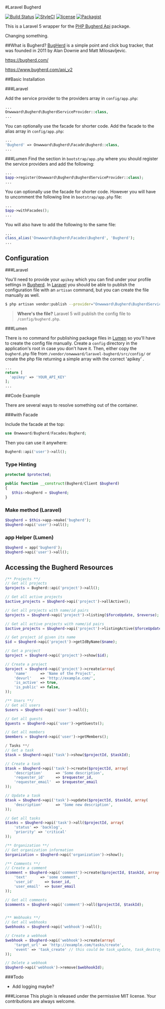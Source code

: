#Laravel Bugherd

[![Build Status](https://travis-ci.org/onwwward/laravel-bugherd.svg?branch=master)](https://travis-ci.org/onwwward/laravel-bugherd)
[![StyleCI](https://styleci.io/repos/66357568/shield)](https://styleci.io/repos/65727693)
[![license](https://img.shields.io/github/license/onwwward/laravel-bugherd.svg?maxAge=2592000)]()
[![Packagist](https://img.shields.io/packagist/v/onwwward/laravel-bugherd.svg?maxAge=2592000)]()

This is a Laravel 5 wrapper for the [PHP Bugherd Api](https://github.com/beleneglorion/php-bugherd-api) package.

Changing something.

##What is Bugherd?
[BugHerd](https://bugherd.com/about/) is a simple point and click bug tracker, that was founded in 2011 by Alan Downie and Matt Milosavljevic.

https://bugherd.com/

https://www.bugherd.com/api_v2


##Basic Installation

###Laravel

Add the service provider to the providers array in ```config/app.php```:

```php
...
Onwwward\Bugherd\BugherdServiceProvider::class,
...
```

You can optionally use the facade for shorter code.
Add the facade to the alias array in ```config/app.php```:
```php
...
'Bugherd' => Onwwward\Bugherd\Facade\Bugherd::class,
...
```

###Lumen
Find the section in   ```bootstrap/app.php``` where you should register the service providers and add the following:

```php
...
$app->register(Onwwward\Bugherd\BugherdServiceProvider::class);
...
```

You can optionally use the facade for shorter code. However you will have to uncomment the following line in ```bootstrap/app.php``` file:
```php
...
$app->withFacades();
...
```
You will also have to add the following to the same file:
```php
...
class_alias('Onwwward\Bugherd\Facades\Bugherd', 'Bugherd');
...
```

## Configuration

###Laravel

You'll need to provide your `apikey` which you can find under your profile settings in [Bugherd](https://bugherd.com). In [Laravel](https://laravel.com) you should be able to publish the configuration file with an `artisan` command, but you can create the file manually as well.

```bash
$ php artisan vendor:publish --provider="Onwwward\Bugherd\BugherdServiceProvider" --tag="config"
```

> **Where's the file?** Laravel 5 will publish the config file to `/config/bugherd.php`.


###Lumen

There is no command for publishing package files in [Lumen](https://lumen.laravel.com) so you'll have to create the config file manually. Create a `config` directory in the application's root in case you don't have it. Then, either copy the `bugherd.php` file from `/vendor/onwwward/laravel-bugherd/src/config/` or create the php file returning a simple array with the correct 'apikey' .

```php
...
return [
  'apikey' => 'YOUR_API_KEY'
];
...
```


##Code Example

There are several ways to resolve something out of the container. 

###with Facade 

Include the facade at the top:

```php
use Onwwward/Bugherd/Facades/Bugherd;
```

Then you can use it anywhere:

```php
Bugherd::api('user')->all();
```

### Type Hinting

```php
protected $protected;

public function __construct(Bugherd/Client $bugherd)
{
   $this->bugherd = $bugherd;
}
```

### Make method (Laravel)

```php
$bugherd = $this->app->make('bugherd');
$bugherd->api('user')->all();
```

### app Helper (Lumen)
```php
$bugherd = app('bugherd');
$bugherd->api('user')->all();
```

## Accessing the Bugherd Resources

```php
/** Projects **/
// Get all projects
$projects = Bugherd::api('project')->all();

// Get all active projects
$active_projects = $bugherd->api('project')->allActive();

// Get all projects with name/id pairs
$projects = $bugherd->api('project')->listing($forceUpdate, $reverse);

// Get all active projects with name/id pairs
$active_projects = $bugherd->api('project')->listingActive($forceUpdate, $reverse);

// Get project id given its name
$id = $bugherd->api('project')->getIdByName($name);

// Get a project
$project = $bugherd->api('project')->show($id);

// Create a project
$project = $bugherd->api('project')->create(array(
    'name'      => 'Name of the Project',
    'devurl'    => 'http://example.com/',
    'is_active' => true,
    'is_public' => false,
));

/** Users **/
// Get all users
$users = $bugherd->api('user')->all();

// Get all guests
$guests = $bugherd->api('user')->getGuests();

// Get all members
$members = $bugherd->api('user')->getMembers();

/ Tasks **/
// Get a task
$task = $bugherd->api('task')->show($projectId, $taskId);

// Create a task
$task = $bugherd->api('task')->create($projectId, array(
    'description'      => 'Some description',
    'requester_id'     => $requester_id,
    'requester_email'  => $requester_email
));

// Update a task
$task = $bugherd->api('task')->update($projectId, $taskId, array(
    'description'      => 'Some new description',
));

// Get all tasks
$tasks = $bugherd->api('task')->all($projectId, array(
    'status' => 'backlog',
    'priority' => 'critical'
));

/** Organization **/
// Get organization information
$organization = $bugherd->api('organization')->show();

/** Comments **/
// Create a comment
$comment = $bugherd->api('comment')->create($projectId, $taskId, array(
    'text'      => 'some comment',
    'user_id'     => $user_id,
    'user_email'  => $user_email
));

// Get all comments
$comments = $bugherd->api('comment')->all($projectId, $taskId);


/** Webhooks **/
// Get all webhooks
$webhooks = $bugherd->api('webhook')->all();

// Create a webhook
$webhook = $bugherd->api('webhook')->create(array(
    'target_url' => 'http://example.com/tasks/create',
    'event' => 'task_create' // this could be task_update, task_destroy, comment
));

// Delete a webhook
$bugherd->api('webhook')->remove($webhookId);
```

            
###Todo
- Add logging maybe?


###License
This plugin is released under the permissive MIT license. Your contributions are always welcome.
